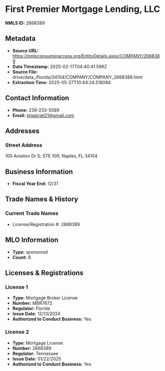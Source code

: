 # First Premier Mortgage Lending, LLC

**NMLS ID:** 2668389

## Metadata
- **Source URL:** https://nmlsconsumeraccess.org/EntityDetails.aspx/COMPANY/2668389
- **Data Timestamp:** 2025-02-17T04:40:41.596Z
- **Source File:** drive/data_/florida/34104/COMPANY/COMPANY_2668389.html
- **Extraction Time:** 2025-05-27T10:44:24.518084

## Contact Information
- **Phone:** 239-233-5589
- **Email:** klgabriel21@gmail.com

## Addresses
### Street Address
100 Aviation Dr S; STE 109; Naples, FL 34104

## Business Information
- **Fiscal Year End:** 12/31

## Trade Names & History
### Current Trade Names
- License/Registration #: 2668389

## MLO Information
- **Type:** sponsored
- **Count:** 8

## Licenses & Registrations

### License 1
- **Type:** Mortgage Broker License
- **Number:** MBR7672
- **Regulator:** Florida
- **Issue Date:** 12/13/2024
- **Authorized to Conduct Business:** Yes

### License 2
- **Type:** Mortgage License
- **Number:** 2668389
- **Regulator:** Tennessee
- **Issue Date:** 01/22/2025
- **Authorized to Conduct Business:** Yes
